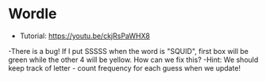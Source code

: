 # Wordle

- Tutorial: https://youtu.be/ckjRsPaWHX8

-There is a bug! If I put SSSSS when the word is "SQUID", first box will be green while the other 4 will be yellow. How can we fix this?
-Hint: We should keep track of letter - count frequency for each guess when we update!
